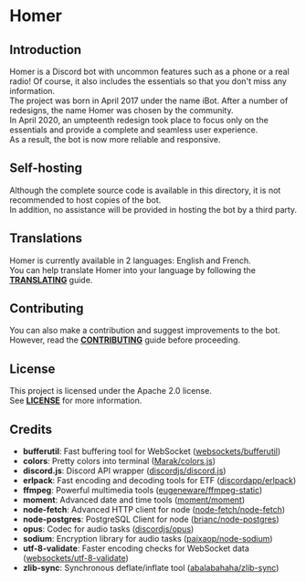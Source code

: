 # Homer

## Introduction
Homer is a Discord bot with uncommon features such as a phone or a real radio! Of course, it also includes the essentials so that you don't miss any information.  
The project was born in April 2017 under the name iBot. After a number of redesigns, the name Homer was chosen by the community.  
In April 2020, an umpteenth redesign took place to focus only on the essentials and provide a complete and seamless user experience.  
As a result, the bot is now more reliable and responsive.

## Self-hosting
Although the complete source code is available in this directory, it is not recommended to host copies of the bot.  
In addition, no assistance will be provided in hosting the bot by a third party.

## Translations
Homer is currently available in 2 languages: English and French.  
You can help translate Homer into your language by following the **[TRANSLATING](TRANSLATING.md)** guide.

## Contributing
You can also make a contribution and suggest improvements to the bot.  
However, read the **[CONTRIBUTING](CONTRIBUTING.md)** guide before proceeding.

## License
This project is licensed under the Apache 2.0 license.  
See **[LICENSE](LICENSE)** for more information.

## Credits
- **bufferutil**: Fast buffering tool for WebSocket ([websockets/bufferutil](https://github.com/websockets/bufferutil))
- **colors**: Pretty colors into terminal ([Marak/colors.js](https://github.com/Marak/colors.js))
- **discord.js**: Discord API wrapper ([discordjs/discord.js](https://github.com/discordjs/discord.js))
- **erlpack**: Fast encoding and decoding tools for ETF ([discordapp/erlpack](https://github.com/discordapp/erlpack))
- **ffmpeg**: Powerful multimedia tools ([eugeneware/ffmpeg-static](https://github.com/eugeneware/ffmpeg-static))
- **moment**: Advanced date and time tools ([moment/moment](https://github.com/moment/moment))
- **node-fetch**: Advanced HTTP client for node ([node-fetch/node-fetch](https://github.com/node-fetch/node-fetch))
- **node-postgres**: PostgreSQL Client for node ([brianc/node-postgres](https://github.com/brianc/node-postgres))
- **opus**: Codec for audio tasks ([discordjs/opus](https://github.com/discordjs/opus))
- **sodium**: Encryption library for audio tasks ([paixaop/node-sodium](https://github.com/paixaop/node-sodium))
- **utf-8-validate**: Faster encoding checks for WebSocket data ([websockets/utf-8-validate](https://github.com/websockets/utf-8-validate))
- **zlib-sync**: Synchronous deflate/inflate tool ([abalabahaha/zlib-sync](https://github.com/abalabahaha/zlib-sync))
